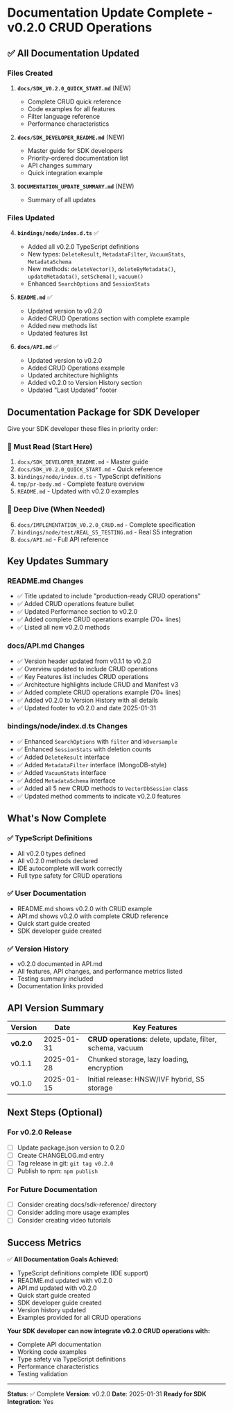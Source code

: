 # Documentation Update Complete - v0.2.0 CRUD Operations

## ✅ All Documentation Updated

### Files Created
1. **`docs/SDK_V0.2.0_QUICK_START.md`** (NEW)
   - Complete CRUD quick reference
   - Code examples for all features
   - Filter language reference
   - Performance characteristics

2. **`docs/SDK_DEVELOPER_README.md`** (NEW)
   - Master guide for SDK developers
   - Priority-ordered documentation list
   - API changes summary
   - Quick integration example

3. **`DOCUMENTATION_UPDATE_SUMMARY.md`** (NEW)
   - Summary of all updates

### Files Updated
4. **`bindings/node/index.d.ts`** ✅
   - Added all v0.2.0 TypeScript definitions
   - New types: `DeleteResult`, `MetadataFilter`, `VacuumStats`, `MetadataSchema`
   - New methods: `deleteVector()`, `deleteByMetadata()`, `updateMetadata()`, `setSchema()`, `vacuum()`
   - Enhanced `SearchOptions` and `SessionStats`

5. **`README.md`** ✅
   - Updated version to v0.2.0
   - Added CRUD Operations section with complete example
   - Added new methods list
   - Updated features list

6. **`docs/API.md`** ✅
   - Updated version to v0.2.0
   - Added CRUD Operations example
   - Updated architecture highlights
   - Added v0.2.0 to Version History section
   - Updated "Last Updated" footer

## Documentation Package for SDK Developer

Give your SDK developer these files in priority order:

### 📘 Must Read (Start Here)
1. `docs/SDK_DEVELOPER_README.md` - Master guide
2. `docs/SDK_V0.2.0_QUICK_START.md` - Quick reference
3. `bindings/node/index.d.ts` - TypeScript definitions
4. `tmp/pr-body.md` - Complete feature overview
5. `README.md` - Updated with v0.2.0 examples

### 📗 Deep Dive (When Needed)
6. `docs/IMPLEMENTATION_V0.2.0_CRUD.md` - Complete specification
7. `bindings/node/test/REAL_S5_TESTING.md` - Real S5 integration
8. `docs/API.md` - Full API reference

## Key Updates Summary

### README.md Changes
- ✅ Title updated to include "production-ready CRUD operations"
- ✅ Added CRUD operations feature bullet
- ✅ Updated Performance section to v0.2.0
- ✅ Added complete CRUD operations example (70+ lines)
- ✅ Listed all new v0.2.0 methods

### docs/API.md Changes
- ✅ Version header updated from v0.1.1 to v0.2.0
- ✅ Overview updated to include CRUD operations
- ✅ Key Features list includes CRUD operations
- ✅ Architecture highlights include CRUD and Manifest v3
- ✅ Added complete CRUD operations example (70+ lines)
- ✅ Added v0.2.0 to Version History with all details
- ✅ Updated footer to v0.2.0 and date 2025-01-31

### bindings/node/index.d.ts Changes
- ✅ Enhanced `SearchOptions` with `filter` and `kOversample`
- ✅ Enhanced `SessionStats` with deletion counts
- ✅ Added `DeleteResult` interface
- ✅ Added `MetadataFilter` interface (MongoDB-style)
- ✅ Added `VacuumStats` interface
- ✅ Added `MetadataSchema` interface
- ✅ Added all 5 new CRUD methods to `VectorDbSession` class
- ✅ Updated method comments to indicate v0.2.0 features

## What's Now Complete

### ✅ TypeScript Definitions
- All v0.2.0 types defined
- All v0.2.0 methods declared
- IDE autocomplete will work correctly
- Full type safety for CRUD operations

### ✅ User Documentation
- README.md shows v0.2.0 with CRUD example
- API.md shows v0.2.0 with complete CRUD reference
- Quick start guide created
- SDK developer guide created

### ✅ Version History
- v0.2.0 documented in API.md
- All features, API changes, and performance metrics listed
- Testing summary included
- Documentation links provided

## API Version Summary

| Version | Date | Key Features |
|---------|------|--------------|
| **v0.2.0** | 2025-01-31 | **CRUD operations**: delete, update, filter, schema, vacuum |
| v0.1.1 | 2025-01-28 | Chunked storage, lazy loading, encryption |
| v0.1.0 | 2025-01-15 | Initial release: HNSW/IVF hybrid, S5 storage |

## Next Steps (Optional)

### For v0.2.0 Release
- [ ] Update package.json version to 0.2.0
- [ ] Create CHANGELOG.md entry
- [ ] Tag release in git: `git tag v0.2.0`
- [ ] Publish to npm: `npm publish`

### For Future Documentation
- [ ] Consider creating docs/sdk-reference/ directory
- [ ] Consider adding more usage examples
- [ ] Consider creating video tutorials

## Success Metrics

✅ **All Documentation Goals Achieved:**
- TypeScript definitions complete (IDE support)
- README.md updated with v0.2.0
- API.md updated with v0.2.0
- Quick start guide created
- SDK developer guide created
- Version history updated
- Examples provided for all CRUD operations

**Your SDK developer can now integrate v0.2.0 CRUD operations with:**
- Complete API documentation
- Working code examples
- Type safety via TypeScript definitions
- Performance characteristics
- Testing validation

---

**Status**: ✅ Complete
**Version**: v0.2.0
**Date**: 2025-01-31
**Ready for SDK Integration**: Yes
